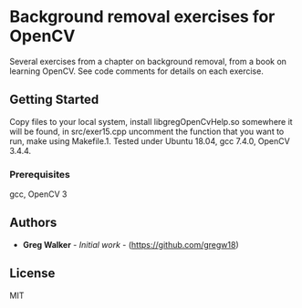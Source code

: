 # Background removal exercises for OpenCV

Several exercises from a chapter on background removal, from a book on learning OpenCV. 
See code comments for details on each exercise.


## Getting Started

Copy files to your local system, install libgregOpenCvHelp.so somewhere it will be found, in src/exer15.cpp uncomment the function that you want to run, make using Makefile.1.
Tested under Ubuntu 18.04, gcc 7.4.0, OpenCV 3.4.4.

### Prerequisites

gcc, OpenCV 3


## Authors

* **Greg Walker** - *Initial work* - (https://github.com/gregw18)


## License

MIT


